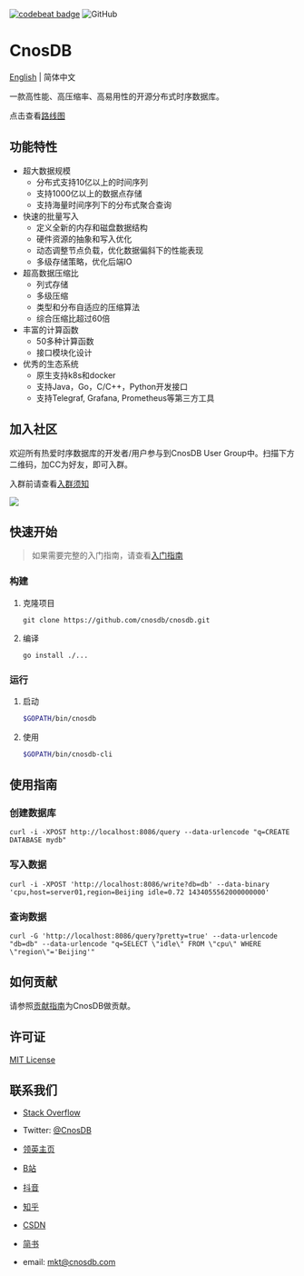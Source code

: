 <a href="https://codebeat.co/projects/github-com-cnosdatabase-cnosdb-main"><img alt="codebeat badge" src="https://codebeat.co/badges/23007af1-7b99-419c-81a8-7bfb6dac31b9" /></a>
![GitHub](https://img.shields.io/github/license/cnosdb/cnosdb)

# CnosDB

[English](./README.md) | 简体中文


一款高性能、高压缩率、高易用性的开源分布式时序数据库。

点击查看[路线图](./ROADMAP.md)

## 功能特性


- 超大数据规模
   - 分布式支持10亿以上的时间序列
   - 支持1000亿以上的数据点存储
   - 支持海量时间序列下的分布式聚合查询
- 快速的批量写入
   - 定义全新的内存和磁盘数据结构
   - 硬件资源的抽象和写入优化
   - 动态调整节点负载，优化数据偏斜下的性能表现
   - 多级存储策略，优化后端IO
- 超高数据压缩比
   - 列式存储
   - 多级压缩
   - 类型和分布自适应的压缩算法
   - 综合压缩比超过60倍
- 丰富的计算函数
   - 50多种计算函数
   - 接口模块化设计
- 优秀的生态系统
   - 原生支持k8s和docker
   - 支持Java，Go，C/C++，Python开发接口
   - 支持Telegraf, Grafana, Prometheus等第三方工具

## 加入社区
欢迎所有热爱时序数据库的开发者/用户参与到CnosDB User Group中。扫描下方二维码，加CC为好友，即可入群。

入群前请查看[入群须知](./CnosDBWeChatUserGroupGuidelines.md)

![](https://github.com/cnosdb/cnosdb/blob/main/doc/assets/u.jpg)

## 快速开始

> 如果需要完整的入门指南，请查看[入门指南](https://cnosdb.github.io/)


### 构建

1. 克隆项目

   ```
   git clone https://github.com/cnosdb/cnosdb.git
   ```

2. 编译

   ```
   go install ./...
   ```

### 运行

1. 启动

   ```bash
   $GOPATH/bin/cnosdb
   ```

2. 使用

   ```bash
   $GOPATH/bin/cnosdb-cli
   ```

## 使用指南

### 创建数据库

```
curl -i -XPOST http://localhost:8086/query --data-urlencode "q=CREATE DATABASE mydb"
```

### 写入数据

```
curl -i -XPOST 'http://localhost:8086/write?db=db' --data-binary 'cpu,host=server01,region=Beijing idle=0.72 1434055562000000000'
```

### 查询数据

```
curl -G 'http://localhost:8086/query?pretty=true' --data-urlencode "db=db" --data-urlencode "q=SELECT \"idle\" FROM \"cpu\" WHERE \"region\"='Beijing'"
```

## 如何贡献

请参照[贡献指南](./CONTRIBUTING.md)为CnosDB做贡献。

## 许可证

[MIT License](./LICENSE)

## 联系我们

* [Stack Overflow](https://stackoverflow.com/questions/tagged/cnosdb)

* Twitter: [@CnosDB](https://twitter.com/CnosDB)

* [领英主页](https://www.linkedin.com/company/cnosdb)

* [B站](https://space.bilibili.com/36231559)

* [抖音](https://www.douyin.com/user/MS4wLjABAAAA6ua1UPmYWCcTl0AT0Lf1asILf9ogmj7J257KEq812csox9FBrAkxxKcok1GIzPMv)

* [知乎](https://www.zhihu.com/org/cnosdb)

* [CSDN](https://blog.csdn.net/CnosDB)

* [简书](https://www.jianshu.com/u/745811688e9e)

* email: mkt@cnosdb.com
